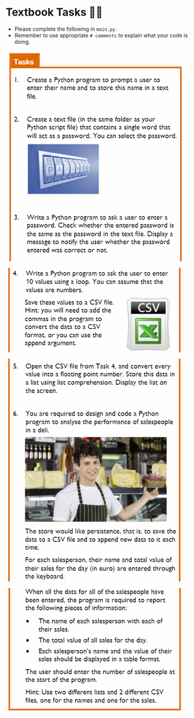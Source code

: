 # Textbook Tasks 👨‍💻

- Please complete the following in `main.py`.
- Remember to use appropriate `# comments` to explain what your code is doing.

![image](image.png) 

![image](image_2.png)

![image](image_3.png) 

![image](image_4.png) 


  
